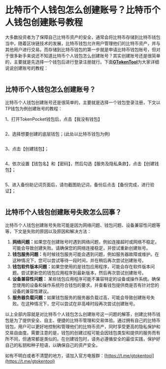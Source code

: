 # 比特币个人钱包怎么创建账号？比特币个人钱包创建账号教程

大多数投资者为了保障自己比特币资产的安全，通常会将比特币存储到比特币钱包当中，随着区块链技术的发展，比特币钱包允许用户管理他们的比特币资产，并与其他用户进行交易。而存储到比特币钱包的第一步就是申请比特币钱包账号，但对于很多新手来说还不知道比特币个人钱包怎么创建账号？其实创建账号还是很简单的，主要就是先选择一个钱包后进行登录注册就行。下面[**GTokenTool**](https://www.gtokentool.com)为大家详细说说创建账号的教程：

<figure><img src="../.gitbook/assets/2024123042046.png" alt=""><figcaption></figcaption></figure>

## 比特币个人钱包怎么创建账号？

比特币个人钱包创建账号还是很简单的，主要就是选择一个钱包登录注册，下文以TP钱包为例创建账号的教程：

1、打开TokenPocket钱包后，点击【我没有钱包】

<figure><img src="../.gitbook/assets/2024081514194110.jpg" alt=""><figcaption></figcaption></figure>

2、选择想要创建的底层钱包；(此处以比特币钱包为例)

<figure><img src="../.gitbook/assets/2024081514194110 (1).jpg" alt=""><figcaption></figcaption></figure>

3、点击【创建钱包】；

<figure><img src="../.gitbook/assets/2024081514194110 (2).jpg" alt=""><figcaption></figcaption></figure>

4、依次设置【钱包名】和【密码】，然后勾选【服务及隐私条款】，点击【创建钱包】；

<figure><img src="../.gitbook/assets/2024081514194110 (3).jpg" alt=""><figcaption></figcaption></figure>

5、进入备份助记词页面后，请勿截图助记词，备份后点击【备份完成，进行验证】；

<figure><img src="../.gitbook/assets/2024081514194110 (4).jpg" alt=""><figcaption></figcaption></figure>

## 比特币个人钱包创建账号失败怎么回事？

比特币个人钱包创建账号失败可能是因为网络问题、钱包问题、设备兼容性问题等等，下文是失败的原因以及原因和解决方法：

1. **网络问题：**&#x5982;果您在创建账号时遇到网络问题，例如连接超时或网络不稳定，可能会导致创建失败。请确保您的网络连接稳定，并尝试重新创建账号。
2. **钱包服务问题：**&#x6709;时候钱包服务可能会遇到问题，例如服务器故障或维护。在这种情况下，您可以尝试等待一段时间，并在稍后再次尝试创建账号。
3. **钱包软件版本问题：**&#x5982;果您使用的是钱包应用程序，可能会存在软件版本问题。尝试更新您的钱包应用程序到最新版本，然后再次尝试创建账号。
4. **设备兼容性问题：** 某些钱包应用程序可能不兼容特定的设备或操作系统。确保您使用的设备和操作系统符合钱包的要求，并查看钱包提供商是否有针对您的设备的兼容性建议。
5. **服务器负载问题：**&#x5982;果钱包服务的服务器负载过高，可能会导致创建账号失败。在这种情况下，您可以尝试在非高峰时段再次尝试创建账号。

以上全部内容就是对比特币个人钱包怎么创建账号这一问题的解答，创建比特币钱包是为了提供安全、自主、便捷的比特币管理和交易体验。通过拥有自己的比特币钱包，用户可以更好地控制和管理他们的比特币资产，同时享受更高的隐私保护和交易自由度。需要注意的是，钱包的创建过程可能会因钱包类型和提供的服务而有所不同，但通常都是类似的。在创建钱包时，请务必遵循安全的最佳实践，保护好自己的私钥和种子短语，以确保自己的资产安全。

如有不明白或者不清楚的地方，请加入官方电报群：[https://t.me/gtokentool](https://t.me/gtokentool)
